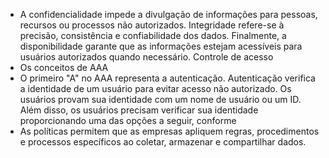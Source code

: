 - A confidencialidade impede a divulgação de informações para pessoas, recursos ou processos não autorizados. Integridade refere-se à precisão, consistência e confiabilidade dos dados. Finalmente, a disponibilidade garante que as informações estejam acessíveis para usuários autorizados quando necessário.
Controle de acesso 
 - Os conceitos de AAA
 - O primeiro "A" no AAA representa a autenticação. Autenticação verifica a identidade de um usuário para evitar acesso não autorizado. Os usuários provam sua identidade com um nome de usuário ou um ID. Além disso, os usuários precisam verificar sua identidade proporcionando uma das opções a seguir, conforme
 - As políticas permitem que as empresas apliquem regras, procedimentos e processos específicos ao coletar, armazenar e compartilhar dados.
